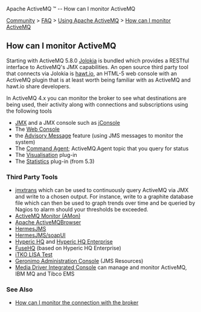 Apache ActiveMQ ™ -- How can I monitor ActiveMQ 

[Community](community.html) > [FAQ](faq.html) > [Using Apache ActiveMQ](using-apache-activemq.html) > [How can I monitor ActiveMQ](how-can-i-monitor-activemq.html)


How can I monitor ActiveMQ
--------------------------

Starting with ActiveMQ 5.8.0 [Jolokia](http://www.jolokia.org/) is bundled which provides a RESTful interface to ActiveMQ's JMX capabilities. An open source third party tool that connects via Jolokia is [hawt.io](http://hawt.io/), an HTML-5 web console with an ActiveMQ plugin that is at least worth being familiar with as ActiveMQ and hawt.io share developers.

In ActiveMQ 4.x you can monitor the broker to see what destinations are being used, their activity along with connections and subscriptions using the following tools

*   [JMX](jmx.html) and a JMX console such as [jConsole](http://java.sun.com/developer/technicalArticles/J2SE/jconsole.html)
*   The [Web Console](web-console.html)
*   the [Advisory Message](advisory-message.html) feature (using JMS messages to monitor the system)
*   The [Command Agent](command-agent.html); ActiveMQ.Agent topic that you query for status
*   The [Visualisation](visualisation.html) plug-in
*   The [Statistics](http://activemq.apache.org/statisticsplugin.html) plug-in (from 5.3)

### Third Party Tools

*   [jmxtrans](https://github.com/jmxtrans/jmxtrans) which can be used to continuously query ActiveMQ via JMX and write to a chosen output. For instance, write to a graphite database file which can then be used to graph trends over time and be queried by Nagios to alarm should your thresholds be exceeded.
*   [ActiveMQ Monitor (AMon)](http://www.ttmsolutions.com/Transactional_Software_Solutions/Active_Monitor_AMon.php)
*   [Apache ActiveMQBrowser](http://sourceforge.net/projects/activemqbrowser/)
*   [HermesJMS](http://www.hermesjms.com/confluence/display/HJMS/Home)
*   [HermesJMS/soapUI](http://www.soapui.org/JMS/working-with-jms-messages.html)
*   [Hyperic HQ](http://www.hyperic.com/products/open-source-systems-monitoring) and [Hyperic HQ Enterprise](http://www.hyperic.com/products/enterprise-systems-monitoring)
*   [FuseHQ](http://fusesource.com/products/fuse-hq/) (based on Hyperic HQ Enterprise)
*   [iTKO LISA Test](http://www.itko.com/products/jms.jsp)
*   [Geronimo Administration Console](https://cwiki.apache.org/GMOxDOC11/geronimo-administration-console.html#GeronimoAdministrationConsole-JMSServer) (JMS Resources)
*   [Media Driver Integrated Console](https://mediadriver.com/software/) can manage and monitor ActiveMQ, IBM MQ and Tibco EMS

### See Also

*   [How can I monitor the connection with the broker](how-can-i-monitor-the-connection-with-the-broker.html)

